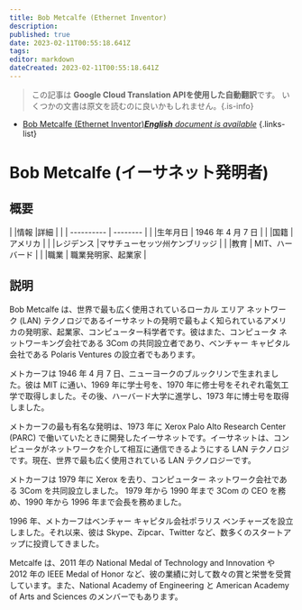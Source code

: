 ```yaml
---
title: Bob Metcalfe (Ethernet Inventor)
description: 
published: true
date: 2023-02-11T00:55:18.641Z
tags: 
editor: markdown
dateCreated: 2023-02-11T00:55:18.641Z
---
```


> この記事は **Google Cloud Translation APIを使用した自動翻訳**です。
いくつかの文書は原文を読むのに良いかもしれません。{.is-info}



- [Bob Metcalfe (Ethernet Inventor)***English** document is available*](/en/Knowledge-base/Dictionary/Person/bob-metcalfe-ethernet-inventor)
{.links-list}


# Bob Metcalfe (イーサネット発明者)

## 概要

| |情報 |詳細 |
| | ---------- | -------- |
| |生年月日 | 1946 年 4 月 7 日 |
| |国籍 |アメリカ |
| |レジデンス |マサチューセッツ州ケンブリッジ |
| |教育 | MIT、ハーバード |
| |職業 | 職業発明家、起業家 |

## 説明

Bob Metcalfe は、世界で最も広く使用されているローカル エリア ネットワーク (LAN) テクノロジであるイーサネットの発明で最もよく知られているアメリカの発明家、起業家、コンピューター科学者です。彼はまた、コンピュータ ネットワーキング会社である 3Com の共同設立者であり、ベンチャー キャピタル会社である Polaris Ventures の設立者でもあります。

メトカーフは 1946 年 4 月 7 日、ニューヨークのブルックリンで生まれました。彼は MIT に通い、1969 年に学士号を、1970 年に修士号をそれぞれ電気工学で取得しました。その後、ハーバード大学に進学し、1973 年に博士号を取得しました。

メトカーフの最も有名な発明は、1973 年に Xerox Palo Alto Research Center (PARC) で働いていたときに開発したイーサネットです。イーサネットは、コンピュータがネットワークを介して相互に通信できるようにする LAN テクノロジです。現在、世界で最も広く使用されている LAN テクノロジーです。

メトカーフは 1979 年に Xerox を去り、コンピューター ネットワーク会社である 3Com を共同設立しました。 1979 年から 1990 年まで 3Com の CEO を務め、1990 年から 1996 年まで会長を務めました。

1996 年、メトカーフはベンチャー キャピタル会社ポラリス ベンチャーズを設立しました。それ以来、彼は Skype、Zipcar、Twitter など、数多くのスタートアップに投資してきました。

Metcalfe は、2011 年の National Medal of Technology and Innovation や 2012 年の IEEE Medal of Honor など、彼の業績に対して数々の賞と栄誉を受賞しています。また、National Academy of Engineering と American Academy of Arts and Sciences のメンバーでもあります。